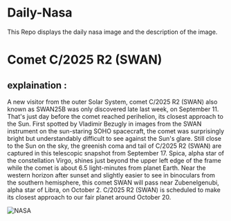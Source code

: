 # Daily-Nasa

This Repo displays the daily nasa image and the description of the image.

<!--NASA-->
# Comet C/2025 R2 (SWAN)
## explaination :

A new visitor from the outer Solar System, comet C/2025 R2 (SWAN) also known as SWAN25B was only discovered late last week, on September 11. That's just day before the comet reached perihelion, its closest approach to the Sun. First spotted by Vladimir Bezugly in images from the SWAN instrument on the sun-staring SOHO spacecraft, the comet was surprisingly bright but understandably difficult to see against the Sun's glare. Still close to the Sun on the sky, the greenish coma and tail of C/2025 R2 (SWAN) are captured in this telescopic snapshot from September 17. Spica, alpha star of the constellation Virgo, shines just beyond the upper left edge of the frame while the comet is about 6.5 light-minutes from planet Earth. Near the western horizon after sunset and slightly easier to see in binoculars from the southern hemisphere, this comet SWAN will pass near Zubenelgenubi, alpha star of Libra, on October 2.  C/2025 R2 (SWAN) is scheduled to make its closest approach to our fair planet around October 20.

![NASA](https://apod.nasa.gov/apod/image/2509/C2025R2_1066.jpg)
<!--/NASA-->